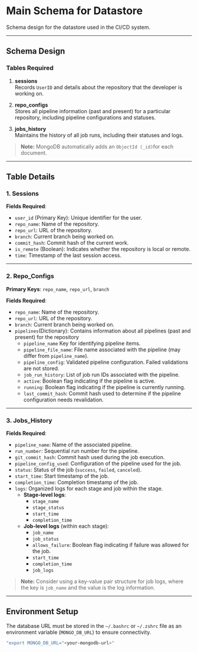 # Main Schema for Datastore

Schema design for the datastore used in the CI/CD system.


---

## Schema Design

### **Tables Required**
1. **sessions**  
   Records `UserID` and details about the repository that the developer is working on.

2. **repo_configs**  
   Stores all pipeline information (past and present) for a particular repository, including pipeline configurations and statuses.

3. **jobs_history**  
   Maintains the history of all job runs, including their statuses and logs.

> **Note:** MongoDB automatically adds an `ObjectId (_id)`for each document.

---

## Table Details

### **1. Sessions**

**Fields Required**:
- `user_id` (Primary Key): Unique identifier for the user.
- `repo_name`: Name of the repository.
- `repo_url`: URL of the repository.
- `branch`: Current branch being worked on.
- `commit_hash`: Commit hash of the current work.
- `is_remote` (Boolean): Indicates whether the repository is local or remote.
- `time`: Timestamp of the last session access.

---

### **2. Repo_Configs**

**Primary Keys**: `repo_name`, `repo_url`, `branch`

**Fields Required**:
- `repo_name`: Name of the repository.
- `repo_url`: URL of the repository.
- `branch`: Current branch being worked on.
- `pipelines`(Dictionary): Contains information about all pipelines (past and present) for the repository
  - `pipeline_name` Key for identifying pipeline items.
  - `pipeline_file_name`: File name associated with the pipeline (may differ from `pipeline_name`).
  - `pipeline_config`: Validated pipeline configuration. Failed validations are not stored.
  - `job_run_history`: List of job run IDs associated with the pipeline.
  - `active`: Boolean flag indicating if the pipeline is active.
  - `running`: Boolean flag indicating if the pipeline is currently running.
  - `last_commit_hash`: Commit hash used to determine if the pipeline configuration needs revalidation.

---

### **3. Jobs_History**

**Fields Required**:
- `pipeline_name`: Name of the associated pipeline.
- `run_number`: Sequential run number for the pipeline.
- `git_commit_hash`: Commit hash used during the job execution.
- `pipeline_config_used`: Configuration of the pipeline used for the job.
- `status`: Status of the job (`success`, `failed`, `canceled`).
- `start_time`: Start timestamp of the job.
- `completion_time`: Completion timestamp of the job.
- `logs`: Organized logs for each stage and job within the stage.
  - **Stage-level logs**:
    - `stage_name`
    - `stage_status`
    - `start_time`
    - `completion_time`
  - **Job-level logs** (within each stage):
    - `job_name`
    - `job_status`
    - `allows_failure`: Boolean flag indicating if failure was allowed for the job.
    - `start_time`
    - `completion_time`
    - `job_logs`

> **Note:** Consider using a key-value pair structure for job logs, where the key is `job_name` and the value is the log information.

---

## Environment Setup

The database URL must be stored in the `~/.bashrc` or `~/.zshrc` file as an environment variable (`MONGO_DB_URL`) to ensure connectivity.

```bash
"export MONGO_DB_URL="<your-mongodb-url>"
```
